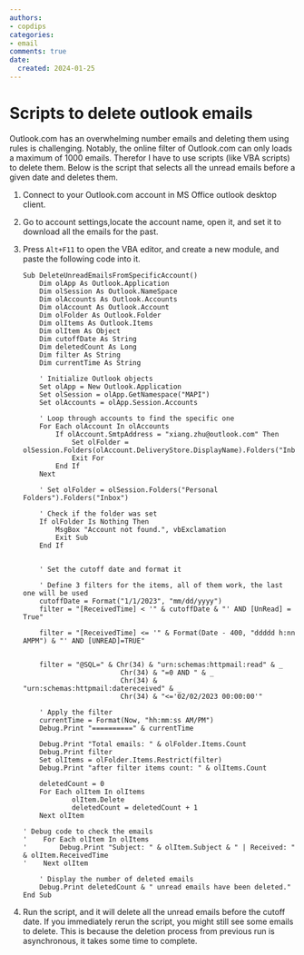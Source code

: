 ```yaml
---
authors:
- copdips
categories:
- email
comments: true
date:
  created: 2024-01-25
---
```


# Scripts to delete outlook emails

Outlook.com has an overwhelming number emails and deleting them using rules is challenging. Notably, the online filter of Outlook.com can only loads a maximum of 1000 emails. Therefor I have to use scripts (like VBA scripts) to delete them. Below is the script that selects all the unread emails before a given date and deletes them.

1. Connect to your Outlook.com account in MS Office outlook desktop client.
2. Go to account settings,locate the account name, open it, and set it to download all the emails for the past.
3. Press `Alt+F11` to open the VBA editor, and create a new module, and paste the following code into it.

    ```vba
    Sub DeleteUnreadEmailsFromSpecificAccount()
        Dim olApp As Outlook.Application
        Dim olSession As Outlook.NameSpace
        Dim olAccounts As Outlook.Accounts
        Dim olAccount As Outlook.Account
        Dim olFolder As Outlook.Folder
        Dim olItems As Outlook.Items
        Dim olItem As Object
        Dim cutoffDate As String
        Dim deletedCount As Long
        Dim filter As String
        Dim currentTime As String

        ' Initialize Outlook objects
        Set olApp = New Outlook.Application
        Set olSession = olApp.GetNamespace("MAPI")
        Set olAccounts = olApp.Session.Accounts

        ' Loop through accounts to find the specific one
        For Each olAccount In olAccounts
            If olAccount.SmtpAddress = "xiang.zhu@outlook.com" Then
                Set olFolder = olSession.Folders(olAccount.DeliveryStore.DisplayName).Folders("Inbox")
                Exit For
            End If
        Next

        ' Set olFolder = olSession.Folders("Personal Folders").Folders("Inbox")

        ' Check if the folder was set
        If olFolder Is Nothing Then
            MsgBox "Account not found.", vbExclamation
            Exit Sub
        End If


        ' Set the cutoff date and format it

        ' Define 3 filters for the items, all of them work, the last one will be used
        cutoffDate = Format("1/1/2023", "mm/dd/yyyy")
        filter = "[ReceivedTime] < '" & cutoffDate & "' AND [UnRead] = True"

        filter = "[ReceivedTime] <= '" & Format(Date - 400, "ddddd h:nn AMPM") & "' AND [UNREAD]=TRUE"


        filter = "@SQL=" & Chr(34) & "urn:schemas:httpmail:read" & _
                            Chr(34) & "=0 AND " & _
                            Chr(34) & "urn:schemas:httpmail:datereceived" & _
                            Chr(34) & "<='02/02/2023 00:00:00'"

        ' Apply the filter
        currentTime = Format(Now, "hh:mm:ss AM/PM")
        Debug.Print "==========" & currentTime

        Debug.Print "Total emails: " & olFolder.Items.Count
        Debug.Print filter
        Set olItems = olFolder.Items.Restrict(filter)
        Debug.Print "after filter items count: " & olItems.Count

        deletedCount = 0
        For Each olItem In olItems
                olItem.Delete
                deletedCount = deletedCount + 1
        Next olItem

    ' Debug code to check the emails
    '    For Each olItem In olItems
    '        Debug.Print "Subject: " & olItem.Subject & " | Received: " & olItem.ReceivedTime
    '    Next olItem

        ' Display the number of deleted emails
        Debug.Print deletedCount & " unread emails have been deleted."
    End Sub
    ```

4. Run the script, and it will delete all the unread emails before the cutoff date. If you immediately rerun the script, you might still see some emails to delete. This is because the deletion process from previous run is asynchronous, it takes some time to complete.

